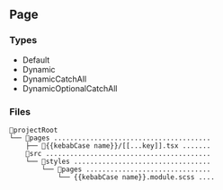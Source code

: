## Page

### Types

- Default
- Dynamic
- DynamicCatchAll
- DynamicOptionalCatchAll

### Files

```
📁projectRoot
└── 📁pages ....................................... 
    ├── 📁{{kebabCase name}}/[[...key]].tsx ....... 
    📁src ......................................... 
    └── 📁styles .................................. 
        └── 📁pages ............................... 
            └── {{kebabCase name}}.module.scss .... 
```

